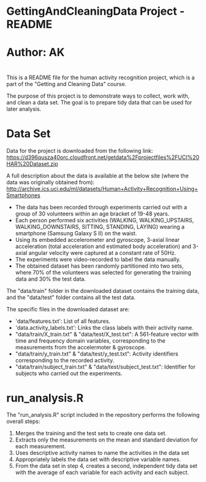 ###
# GettingAndCleaningData Project - README
#
# Author: AK
#
###

This is a README file for the human activity recognition project, which is a part of the "Getting and Cleaning Data" course. 

The purpose of this project is to demonstrate ways to collect, work with, and clean a data set. 
The goal is to prepare tidy data that can be used for later analysis. 


# Data Set
Data for the project is downloaded from the following link:
https://d396qusza40orc.cloudfront.net/getdata%2Fprojectfiles%2FUCI%20HAR%20Dataset.zip

A full description about the data is available at the below site (where the data was originally obtained from):
http://archive.ics.uci.edu/ml/datasets/Human+Activity+Recognition+Using+Smartphones

- The data has been recorded through experiments carried out with a group of 30 volunteers within an age bracket of 19-48 years. 
- Each person performed six activities (WALKING, WALKING_UPSTAIRS, WALKING_DOWNSTAIRS, SITTING, STANDING, LAYING) wearing a smartphone (Samsung Galaxy S II) on the waist. 
- Using its embedded accelerometer and gyroscope, 3-axial linear acceleration (total acceleration and estimated body acceleration) and 3-axial angular velocity were captured at a constant rate of 50Hz. 
- The experiments were video-recorded to label the data manually. 
- The obtained dataset has been randomly partitioned into two sets, where 70% of the volunteers was selected for generating the training data and 30% the test data.

The "data/train" folder in the downloaded dataset contains the training data, and the "data/test" folder contains all the test data.

The specific files in the downloaded dataset are:

- 'data/features.txt': List of all features.
- 'data.activity_labels.txt': Links the class labels with their activity name.
- "data/train/X_train.txt" & "data/test/X_test.txt": A 561-feature vector with time and frequency domain variables, corresponding to the measurements from the accelermoter & gyroscope.
- "data/train/y_train.txt" & "data/test/y_test.txt": Activity identifiers corresponding to the recorded activity.
- "data/train/subject_train.txt" & "data/test/subject_test.txt": Identifier for subjects who carried out the experiments.


# run_analysis.R 

The "run_analysis.R" script included in the repository performs the following overall steps:

1. Merges the training and the test sets to create one data set.
2. Extracts only the measurements on the mean and standard deviation for each measurement.
3. Uses descriptive activity names to name the activities in the data set
4. Appropriately labels the data set with descriptive variable names.
5. From the data set in step 4, creates a second, independent tidy data set with the average of each variable for each activity and each subject.

